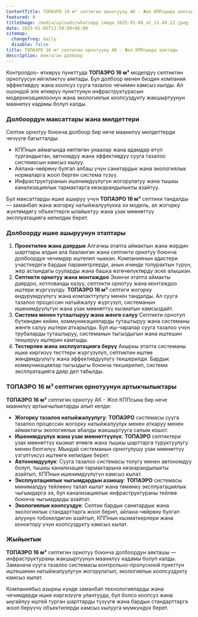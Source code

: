 ```yaml
---
ContentTitle: ТОПАЭРО 16 м³ септигин орнотууну АК - Жол КППсында аяктады
featured: 0
titleImage: /media/uploads/whatsapp_image_2025-01-08_at_13.49.12.jpeg
date: 2025-01-05T13:50:00+06:00
sitemap:
  changefreq: daily
  disable: false
title: ТОПАЭРО 16 м³ септигин орнотууну АК - Жол КППсында аяктады
description: Аяктаган долбоор
---
```



Контролдоо- өткөрүү пункттуда  **ТОПАЭРО 16 м³** моделдүү септиктин орнотуусун ийгиликтүү аяктады. Бул долбоор менен биздин компания эффективдүү жана коопсуз сууга тазалоо чечимин камсыз кылды. Ал ошондой эле  өткөрүү пункттунун инфраструктурасын модернизациялоонун жана экологиялык коопсуздукту жакшыртуунун маанилүү кадамы болуп калды.

### **Долбоордун максаттары жана милдеттери**

Септик орнотуу боюнча долбоор бир нече маанилүү милдеттерди чечүүгө багытталды:

* КППнын аймагында көптөгөн унаалар жана адамдар өтүп тургандыктан, автномдуу жана эффективдүү сууга тазалоо системасын камсыз кылуу.
* Айлана-чөйрөнү булгап албаш үчүн санитардык жана экологиялык нормаларга жооп берген система түзүү.
* Инфраструктуранын ишенимдүүлүгүн жогорулатуу жана тышкы канализациялык тармактарга көзкарандылыкты азайтуу.

Бул максаттарды ишке ашыруу үчүн **ТОПАЭРО 16 м³** септики тандалды — заманбап жана жогорку натыйжалуулукка ээ модель, ал жогорку жүктөмдөгү объекттерге ылайыктуу жана узак мөөнөттүү эксплуатацияга кепилдик берет.

### **Долбоорду ишке ашыруунун этаптары**

1. **Проектилөө жана даярдык**
   Алгачкы этапта аймактын жана жердин шарттары алдын ала бааланган жана септикти орнотуу боюнча долбоордук чечимдер иштелип чыккан. Компаниянын адистери участкедеги бардык параметрлерди, анын ичинде топурактын түрүн, жер астындагы сууларды жана башка өзгөчөлүктөрдү эске алышкан.
2. **Септикти орнотуу жана монтаждоо**
   Экинчи этапта аймакты даярдоо, котлованды казуу, септикти орнотуу жана монтаждоо иштери жүргүзүлдү. **ТОПАЭРО 16 м³** септиги жогорку өндүрүмдүүлүгү жана компакттулугу менен тандалды. Ал сууга тазалоо процессин натыйжалуу жүргүзүп, системанын ишенимдүүлүгүн жана узак мөөнөттүү кызматын камсыздайт.
3. **Система менен туташтыруу жана жөнгө салуу**
   Септикти орнотуп бүткөндөн кийин, коммуникацияларды туташтыруу жана системаны жөнгө салуу иштери аткарылды. Бул иш-чаралар сууга тазалоо үчүн трубаларды туташтыруу, системанын тыгыздыгын жана иштешин текшерүү иштерин камтыды.
4. **Тестирлөө жана эксплуатацияга берүү**
   Акыркы этапта системаны ишке киргизүү тесттери жүргүзүлүп, септиктин иштөө жөндөмдүүлүгү жана эффективдүүлүгү текшерилди. Бардык коммуникациялар тыгыздыгы боюнча текшерилип, система эксплуатацияга даяр деп табылды.

### **ТОПАЭРО 16 м³ септигин орнотуунун артыкчылыктары**

**ТОПАЭРО 16 м³** септигин орнотуу АК - Жол КППсына бир нече маанилүү артыкчылыктарды алып келди:

* **Жогорку тазалоо натыйжалуулугу**: **ТОПАЭРО** системасы сууга тазалоо процессин жогорку натыйжалуулук менен аткаруу менен аймактагы экологиялык абалды жакшыртууга салым кошот.
* **Ишенимдүүлүк жана узак мөөнөттүүлүк**: **ТОПАЭРО** септиктери узак мөөнөттүү кызмат өтөөгө жана тышкы шарттарга туруктуулугу менен белгилүү. Мындай системанын орнотулушу узак мөөнөттүү үзгүлтүксүз иштөөгө кепилдик берет.
* **Автономдуулук**: Сууга тазалоо системасы толугу менен автономдуу болуп, тышкы канализация тармактарына көзкарандылыкты азайтып, КППнын ишенимдүүлүгүн камсыз кылат.
* **Эксплуатациялык чыгымдардын азаюшу**: **ТОПАЭРО** системасы минималдуу тейлөөнү талап кылат жана төмөнкү эксплуатациялык чыгымдарга ээ, бул канализациялык инфраструктураны тейлөө боюнча чыгымдарды азайтат.
* **Экологиялык коопсуздук**: Септик бардык санитардык жана экологиялык стандарттарга жооп берип, айлана-чөйрөнү булгап алуунун тобокелдигин азайтып, КППнын кызматкерлери жана коноктору үчүн коопсуздукту камсыз кылат.

### **Жыйынтык**

**ТОПАЭРО 16 м³** септигин орнотуу боюнча долбоордун аякташы — инфраструктураны жакшыртуунун маанилүү кадамы болуп калды. Заманача сууга тазалоо системасы контрольно-пропускной пункттун иштешинин натыйжалуулугун жогорулатып, экологиялык коопсуздукту камсыз кылат.

Компаниябыз азыркы күндө заманбап технологияларды жана чечимдерди ишке киргизүүгө улантууда, бул болсо коопсуз жана ыңгайлуу иштей турган шарттарды түзүүгө жана бардык стандарттарга жооп берүүчү объектилерди камсыз кылууга мүмкүндүк берет.
